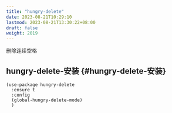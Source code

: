 ```yaml
---
title: "hungry-delete"
date: 2023-08-21T10:29:10
lastmod: 2023-08-21T13:30:22+08:00
draft: false
weight: 2019
---
```


删除连续空格 <br/>


## hungry-delete-安装 {#hungry-delete-安装}

```elisp
(use-package hungry-delete
  :ensure t
  :config
  (global-hungry-delete-mode)
  )
```

